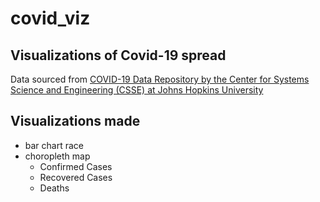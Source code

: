 # covid_viz
## Visualizations of Covid-19 spread

Data sourced from [COVID-19 Data Repository by the Center for Systems Science and Engineering (CSSE) at Johns Hopkins University](https://github.com/CSSEGISandData/COVID-19)

## Visualizations made
- bar chart race
- choropleth map
  - Confirmed Cases
  - Recovered Cases
  - Deaths

